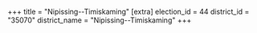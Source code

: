 +++
title = "Nipissing--Timiskaming"
[extra]
election_id = 44
district_id = "35070"
district_name = "Nipissing--Timiskaming"
+++
